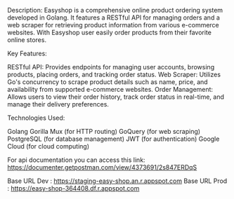 Description:
Easyshop is a comprehensive online product ordering system developed in Golang. It features a RESTful API for managing orders and a web scraper for retrieving product information from various e-commerce websites. With Easyshop user easily order products from their favorite online stores.

Key Features:

RESTful API: Provides endpoints for managing user accounts, browsing products, placing orders, and tracking order status.
Web Scraper: Utilizes Go's concurrency to scrape product details such as name, price, and availability from supported e-commerce websites.
Order Management: Allows users to view their order history, track order status in real-time, and manage their delivery preferences.

Technologies Used:

Golang
Gorilla Mux (for HTTP routing)
GoQuery (for web scraping)
PostgreSQL (for database management)
JWT (for authentication)
Google Cloud (for cloud computing)

For api documentation you can access this link:
https://documenter.getpostman.com/view/4373691/2s847ERDqS

Base URL Dev : https://staging-easy-shop.an.r.appspot.com
Base URL Prod : https://easy-shop-364408.df.r.appspot.com
